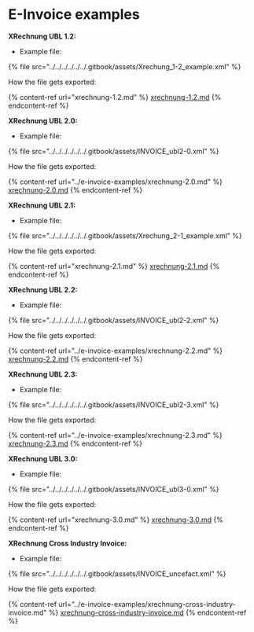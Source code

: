 # E-Invoice examples

**XRechnung UBL 1.2:**

* Example file:

{% file src="../../../../../../.gitbook/assets/Xrechung_1-2_example.xml" %}

How  the file gets exported:

{% content-ref url="xrechnung-1.2.md" %}
[xrechnung-1.2.md](xrechnung-1.2.md)
{% endcontent-ref %}

**XRechnung UBL 2.0:**

* Example file:

{% file src="../../../../../../.gitbook/assets/INVOICE_ubl2-0.xml" %}

How  the file gets exported:

{% content-ref url="../e-invoice-examples/xrechnung-2.0.md" %}
[xrechnung-2.0.md](../e-invoice-examples/xrechnung-2.0.md)
{% endcontent-ref %}

**XRechnung UBL 2.1:**

* Example file:

{% file src="../../../../../../.gitbook/assets/Xrechung_2-1_example.xml" %}

How  the file gets exported:

{% content-ref url="xrechnung-2.1.md" %}
[xrechnung-2.1.md](xrechnung-2.1.md)
{% endcontent-ref %}

**XRechnung UBL 2.2:**

* Example file:

{% file src="../../../../../../.gitbook/assets/INVOICE_ubl2-2.xml" %}

How  the file gets exported:

{% content-ref url="../e-invoice-examples/xrechnung-2.2.md" %}
[xrechnung-2.2.md](../e-invoice-examples/xrechnung-2.2.md)
{% endcontent-ref %}

**XRechnung UBL 2.3:**

* Example file:

{% file src="../../../../../../.gitbook/assets/INVOICE_ubl2-3.xml" %}

How  the file gets exported:

{% content-ref url="../e-invoice-examples/xrechnung-2.3.md" %}
[xrechnung-2.3.md](../e-invoice-examples/xrechnung-2.3.md)
{% endcontent-ref %}

**XRechnung UBL 3.0:**

* Example file:

{% file src="../../../../../../.gitbook/assets/INVOICE_ubl3-0.xml" %}

How  the file gets exported:

{% content-ref url="xrechnung-3.0.md" %}
[xrechnung-3.0.md](xrechnung-3.0.md)
{% endcontent-ref %}

**XRechnung Cross Industry Invoice:**

* Example file:

{% file src="../../../../../../.gitbook/assets/INVOICE_uncefact.xml" %}

How  the file gets exported:

{% content-ref url="../e-invoice-examples/xrechnung-cross-industry-invoice.md" %}
[xrechnung-cross-industry-invoice.md](../e-invoice-examples/xrechnung-cross-industry-invoice.md)
{% endcontent-ref %}

